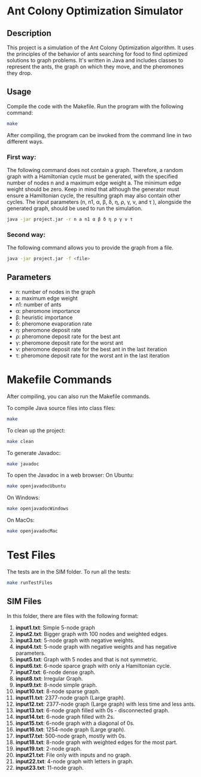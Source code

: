 # Ant Colony Optimization Simulator
## Description
This project is a simulation of the Ant Colony Optimization algorithm. It uses the principles of the behavior of ants searching for food to find optimized solutions to graph problems. It's written in Java and includes classes to represent the ants, the graph on which they move, and the pheromones they drop.

## Usage
Compile the code with the Makefile. Run the program with the following command:
```bash
make
```
After compiling, the program can be invoked from the command line in two different ways.
### First way:
The following command does not contain a graph. Therefore, a random graph with a Hamiltonian cycle must be generated, with the specified number of nodes n and a maximum edge weight a. The minimum edge weight should be zero. Keep in mind that although the generator must ensure a Hamiltonian cycle, the resulting graph may also contain other cycles. The input parameters (n, n1, α, β, δ, η, ρ, γ, ν, and τ ), alongside the generated graph, should be used to run the simulation.

```bash
java -jar project.jar -r n a n1 α β δ η ρ γ ν τ
```

### Second way:
The following command allows you to provide the graph from a file.
```bash
java -jar project.jar -f <file>
```

## Parameters
<ul>
  <li>n: number of nodes in the graph</li>
  <li>a: maximum edge weight</li>
  <li>n1: number of ants</li>
  <li>α: pheromone importance</li>
  <li>β: heuristic importance</li>
  <li>δ: pheromone evaporation rate</li>
  <li>η: pheromone deposit rate</li>
  <li>ρ: pheromone deposit rate for the best ant</li>
  <li>γ: pheromone deposit rate for the worst ant</li>
  <li>ν: pheromone deposit rate for the best ant in the last iteration</li>
  <li>τ: pheromone deposit rate for the worst ant in the last iteration</li>
</ul>

# Makefile Commands
After compiling, you can also run the Makefile commands.

To compile Java source files into class files:
```bash
make
```

To clean up the project:
```bash
make clean
```

To generate Javadoc:
```bash
make javadoc
```

To open the Javadoc in a web browser:
On Ubuntu:
```bash
make openjavadocUbuntu
```
On Windows:
```bash
make openjavadocWindows
```
On MacOs:
```bash
make openjavadocMac
```

# Test Files
The tests are in the SIM folder. 
To run all the tests:
```bash
make runTestFiles
```

## SIM Files
In this folder, there are files with the following format:
1. **input1.txt**: Simple 5-node graph
2. **input2.txt**: Bigger graph with 100 nodes and weighted edges.
3. **input3.txt**: 5-node graph with negative weights.
4. **input4.txt**: 5-node graph with negative weights and has negative parameters.
5. **input5.txt**: Graph with 5 nodes and that is not symmetric.
6. **input6.txt**: 6-node sparce graph with only a Hamiltonian cycle.
7. **input7.txt**: 6-node dense graph.
8. **input8.txt**: Irregular Graph.
9. **input9.txt**: 8-node simple graph.
10. **input10.txt**: 8-node sparse graph.
11. **input11.txt**: 2377-node graph (Large graph).
12. **input12.txt**: 2377-node graph (Large graph) with less time and less ants.
13. **input13.txt**: 6-node graph filled with 0s - disconnected graph.
14. **input14.txt**: 6-node graph filled with 2s.
15. **input15.txt**: 6-node graph with a diagonal of 0s.
16. **input16.txt**: 1254-node graph (Large graph).
17. **input17.txt**: 500-node graph, mostly with 0s.
18. **input18.txt**: 8-node graph with weighted edges for the most part.
19. **input19.txt**: 2-node graph.
20. **input21.txt**: File only with inputs and no graph.
21. **input22.txt**: 4-node graph with letters in graph.
22. **input23.txt**: 11-node graph.
